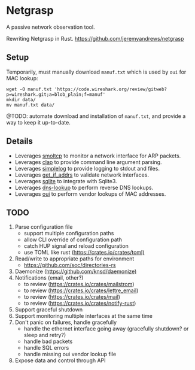 # Netgrasp

A passive network observation tool.

Rewriting Netgrasp in Rust.
<https://github.com/jeremyandrews/netgrasp>

## Setup

Temporarily, must manually download `manuf.txt` which is used by `oui` for MAC lookup:

    wget -O manuf.txt 'https://code.wireshark.org/review/gitweb?p=wireshark.git;a=blob_plain;f=manuf'
    mkdir data/
    mv manuf.txt data/

@TODO: automate download and installation of `manuf.txt`, and provide a way to keep it up-to-date.

## Details

* Leverages [smoltcp](https://lib.rs/crates/smoltcp) to monitor a network interface for ARP packets.
* Leverages [clap](https://lib.rs/crates/clap) to provide command line argument parsing.
* Leverages [simplelog](https://lib.rs/crates/simplelog) to provide logging to stdout and files.
* Leverages [get_if_addrs](https://lib.rs/crates/get_if_addrs) to validate network interfaces.
* Leverages [sqlite](https://crates.io/crates/sqlite) to integrate with Sqlite3.
* Leverages [dns-lookup](https://crates.io/crates/dns-lookup/) to perform reverse DNS lookups.
* Leverages [oui](https://crates.io/crates/oui) to perform vendor lookups of MAC addresses.

## TODO

1. Parse configuration file
    * support multiple configuration paths
    * allow CLI override of configuration path
    * catch HUP signal and reload configuration
    * use TOML like rust (<https://crates.io/crates/toml)>
1. Read/write to appropriate paths for environment
    * https://github.com/soc/directories-rs
1. Daemonize (<https://github.com/knsd/daemonize)>
1. Notifications (email, other?)
    * to review (<https://crates.io/crates/mailstrom>)
    * to review (<https://crates.io/crates/lettre_email>)
    * to review (<https://crates.io/crates/mail>)
    * to review (<https://crates.io/crates/notify-rust>)
1. Support graceful shutdown
1. Support monitoring multiple interfaces at the same time
1. Don't panic on failures, handle gracefully
    * handle the ethernet interface going away (gracefully shutdown? or sleep and retry?)
    * handle bad packets
    * handle SQL errors
    * handle missing oui vendor lookup file
1. Expose data and control through API

